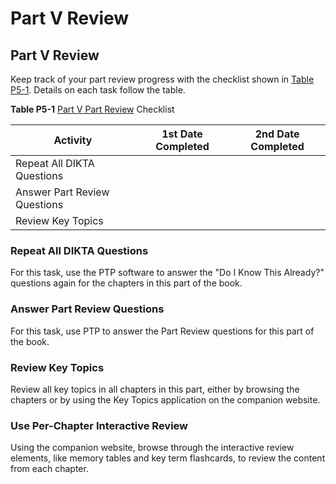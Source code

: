 # Part V Review

## **Part V Review**

Keep track of your part review progress with the checklist shown in [Table P5-1](vol2_part-p05.md#part-p05tab01). Details on each task follow the table.

**Table P5-1** [Part V Part Review](vol2_part-p05.md#part-p05) Checklist

| Activity | 1st Date Completed | 2nd Date Completed |
| --- | --- | --- |
| Repeat All DIKTA Questions |  |  |
| Answer Part Review Questions |  |  |
| Review Key Topics |  |  |

### Repeat All DIKTA Questions

For this task, use the PTP software to answer the "Do I Know This Already?" questions again for the chapters in this part of the book.

### Answer Part Review Questions

For this task, use PTP to answer the Part Review questions for this part of the book.

### Review Key Topics

Review all key topics in all chapters in this part, either by browsing the chapters or by using the Key Topics application on the companion website.

### Use Per-Chapter Interactive Review

Using the companion website, browse through the interactive review elements, like memory tables and key term flashcards, to review the content from each chapter.